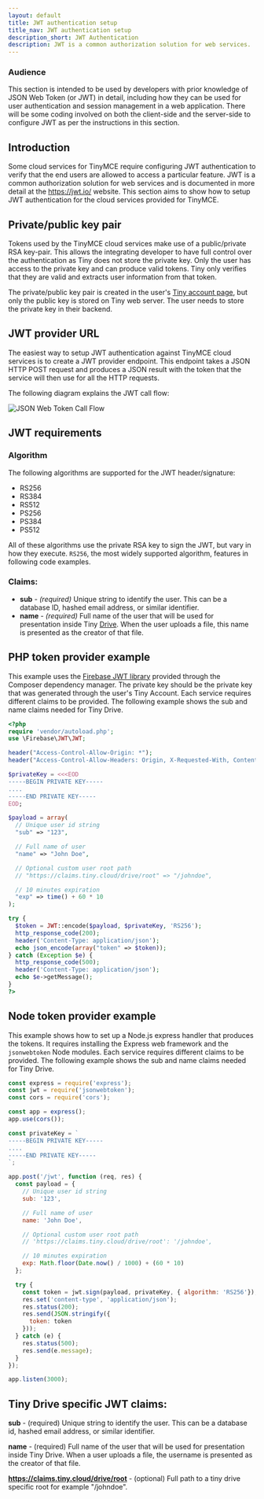 ```yaml
---
layout: default
title: JWT authentication setup
title_nav: JWT authentication setup
description_short: JWT Authentication
description: JWT is a common authorization solution for web services.
---
```


### Audience

This section is intended to be used by developers with prior knowledge of JSON Web Token (or JWT) in detail, including how they can be used for user authentication and session management in a web application. There will be some coding involved on both the client-side and the server-side to configure JWT as per the instructions in this section.

## Introduction

Some cloud services for TinyMCE require configuring JWT authentication to verify that the end users are allowed to access a particular feature. JWT is a common authorization solution for web services and is documented in more detail at the https://jwt.io/ website. This section aims to show how to setup JWT authentication for the cloud services provided for TinyMCE.


## Private/public key pair

Tokens used by the TinyMCE cloud services make use of a public/private RSA key-pair. This allows the integrating developer to have full control over the authentication as Tiny does not store the private key. Only the user has access to the private key and can produce valid tokens. Tiny only verifies that they are valid and extracts user information from that token.

The private/public key pair is created in the user's [Tiny account page](https://apps.tiny.cloud/my-account/jwt-key-manager/), but only the public key is stored on Tiny web server. The user needs to store the private key in their backend.


## JWT provider URL

The easiest way to setup JWT authentication against TinyMCE cloud services is to create a JWT provider endpoint. This endpoint takes a JSON HTTP POST request and produces a JSON result with the token that the service will then use for all the HTTP requests.

The following diagram explains the JWT call flow:

![JSON Web Token Call Flow]({{site.baseurl}}/images/jwt-call-flow.png "JSON Web Token Call Flow")

## JWT requirements

### Algorithm

The following algorithms are supported for the JWT header/signature:

* RS256
* RS384
* RS512
* PS256
* PS384
* PS512

All of these algorithms use the private RSA key to sign the JWT, but vary in how they execute. `RS256`, the most widely supported algorithm, features in following code examples.

### Claims:

* **sub** - _(required)_ Unique string to identify the user. This can be a database ID, hashed email address, or similar identifier.
* **name** - _(required)_ Full name of the user that will be used for presentation inside Tiny [Drive]({{site.baseurl}}/plugins/drive/). When the user uploads a file, this name is presented as the creator of that file.

## PHP token provider example

This example uses the [Firebase JWT library](https://github.com/firebase/php-jwt) provided through the Composer dependency manager. The private key should be the private key that was generated through the user's Tiny Account. Each service requires different claims to be provided. The following example shows the sub and name claims needed for Tiny Drive.

```php
<?php
require 'vendor/autoload.php';
use \Firebase\JWT\JWT;

header("Access-Control-Allow-Origin: *");
header("Access-Control-Allow-Headers: Origin, X-Requested-With, Content-Type, Accept");

$privateKey = <<<EOD
-----BEGIN PRIVATE KEY-----
....
-----END PRIVATE KEY-----
EOD;

$payload = array(
  // Unique user id string
  "sub" => "123",

  // Full name of user
  "name" => "John Doe",

  // Optional custom user root path
  // "https://claims.tiny.cloud/drive/root" => "/johndoe",

  // 10 minutes expiration
  "exp" => time() + 60 * 10
);

try {
  $token = JWT::encode($payload, $privateKey, 'RS256');
  http_response_code(200);
  header('Content-Type: application/json');
  echo json_encode(array("token" => $token));
} catch (Exception $e) {
  http_response_code(500);
  header('Content-Type: application/json');
  echo $e->getMessage();
}
?>
```

## Node token provider example

This example shows how to set up a Node.js express handler that produces the tokens. It requires installing the Express web framework and the `jsonwebtoken` Node modules. Each service requires different claims to be provided. The following example shows the sub and name claims needed for Tiny Drive.

```js
const express = require('express');
const jwt = require('jsonwebtoken');
const cors = require('cors');

const app = express();
app.use(cors());

const privateKey = `
-----BEGIN PRIVATE KEY-----
....
-----END PRIVATE KEY-----
`;

app.post('/jwt', function (req, res) {
  const payload = {
    // Unique user id string
    sub: '123',

    // Full name of user
    name: 'John Doe',

    // Optional custom user root path
    // 'https://claims.tiny.cloud/drive/root': '/johndoe',

    // 10 minutes expiration
    exp: Math.floor(Date.now() / 1000) + (60 * 10)
  };

  try {
    const token = jwt.sign(payload, privateKey, { algorithm: 'RS256'});
    res.set('content-type', 'application/json');
    res.status(200);
    res.send(JSON.stringify({
      token: token
    }));
  } catch (e) {
    res.status(500);
    res.send(e.message);
  }
});

app.listen(3000);
```

## Tiny Drive specific JWT claims:

**sub** - (required) Unique string to identify the user. This can be a database id, hashed email address, or similar identifier.

**name** - (required) Full name of the user that will be used for presentation inside Tiny Drive. When a user uploads a file, the username is presented as the creator of that file.

**https://claims.tiny.cloud/drive/root** - (optional) Full path to a tiny drive specific root for example "/johndoe".
